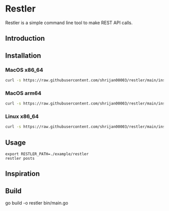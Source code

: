 # Restler

Restler is a simple command line tool to make REST API calls.

## Introduction

## Installation

### MacOS x86_64

```bash
curl -s https://raw.githubusercontent.com/shrijan00003/restler/main/install/darwin-amd64.sh | bash
```

### MacOS arm64

```bash
curl -s https://raw.githubusercontent.com/shrijan00003/restler/main/install/darwin-arm64.sh | bash
```

### Linux x86_64

```bash
curl -s https://raw.githubusercontent.com/shrijan00003/restler/main/install/linux-amd64.sh | bash
```

## Usage

```
export RESTLER_PATH=./example/restler
restler posts

```

## Inspiration

## Build

go build -o restler bin/main.go

